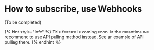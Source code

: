 # How to subscribe, use Webhooks

(To be completed) &#x20;

{% hint style="info" %}
This feature is coming soon. in the meantime we recommend to use API pulling method instead. See an example of API pulling there. &#x20;
{% endhint %}

